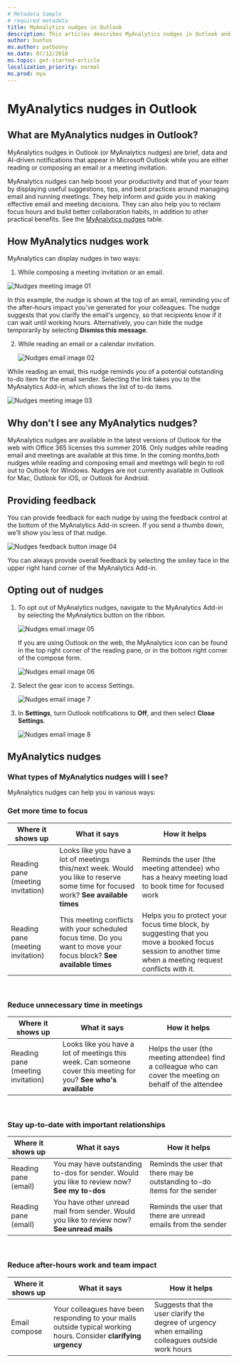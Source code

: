 ```yaml
---
# Metadata Sample
# required metadata
title: MyAnalytics nudges in Outlook
description: This articles describes MyAnalytics nudges in Outlook and how they work.
author: buntus
ms.author: patboony
ms.date: 07/12/2018
ms.topic: get-started-article
localization_priority: normal 
ms.prod: mya
---
```


# MyAnalytics nudges in Outlook

## What are MyAnalytics nudges in Outlook? 
MyAnalytics nudges in Outlook (or MyAnalytics nudges) are brief, data and AI-driven notifications that appear in Microsoft Outlook while you are either reading or composing an email or a meeting invitation.  

MyAnalytics nudges can help boost your productivity and that of your team by displaying useful suggestions, tips, and best practices around managing email and running meetings. They help inform and guide you in making effective email and meeting decisions. They can also help you to reclaim focus hours and build better collaboration habits, in addition to other practical benefits. See the
[MyAnalytics nudges](#myanalytics-nudges) table.

## How MyAnalytics nudges work 
MyAnalytics can display nudges in two ways: 

1.  While composing a meeting invitation or an email.

 ![Nudges meeting image 01](../../Images/nudges-meeting-01.png)

 In this example, the nudge is shown at the top of an email, reminding you of the after-hours impact you’ve generated for your colleagues. The nudge suggests that you clarify the email's urgency, so that recipients know if it can wait until working hours. Alternatively, you can hide the nudge temporarily by selecting **Dismiss this message**. 

2. While reading an email or a calendar invitation. 

   ![Nudges email image 02](../../Images/nudges-email-02.png)

While reading an email, this nudge reminds you of a potential outstanding to-do item for the email sender. Selecting the link takes you to the MyAnalytics Add-in, which shows the list of to-do items. 
 
![Nudges meeting image 03](../../Images/nudges-meeting-summary_03.png)


## Why don’t I see any MyAnalytics nudges? 
MyAnalytics nudges are available in the latest versions of Outlook for the web with Office 365 licenses this summer 2018. Only nudges while reading email and meetings are available at this time. In the coming months,both nudges while reading and composing email and meetings will begin to roll out to Outlook for Windows. Nudges are not currently available in Outlook for Mac, Outlook for iOS, or Outlook for Android.

## Providing feedback 
You can provide feedback for each nudge by using the feedback control at the bottom of the MyAnalytics Add-in screen. If you send a thumbs down, we’ll show you less of that nudge. 

   ![Nudges feedback button image 04](../../Images/nudges-feedback-04.png)

You can always provide overall feedback by selecting the smiley face in the upper right hand corner of the MyAnalytics Add-in. 

## Opting out of nudges

1. To opt out of MyAnalytics nudges, navigate to the MyAnalytics Add-in by selecting the MyAnalytics button on the ribbon.  

      ![Nudges email image 05](../../Images/nudges-mya-tab-05.png)

      If you are using Outlook on the web, the MyAnalytics icon can be found in the top right corner of the reading pane, or in the bottom right corner of the compose form.

     ![Nudges email image 06](../../Images/nudges-reply-all-06.png)

2. Select the gear icon to access Settings.

   ![Nudges email image 7](../../Images/nudges-email-07.png)

3.  In **Settings**, turn Outlook notifications to **Off**, and then select **Close Settings**.

    ![Nudges email image 8](../../Images/nudges-email-08.png)

## MyAnalytics nudges
 
### What types of MyAnalytics nudges will I see? 
MyAnalytics nudges can help you in various ways:
</br>

### Get more time to focus

| Where it shows up  | What it says | How it helps  |
|------|-------|---------|
|Reading pane (meeting invitation)|Looks like you have a lot of meetings this/next week. Would you like to reserve some time for focused work? **See available times**|Reminds the user (the meeting attendee) who has a heavy meeting load to book time for focused work|
|Reading pane (meeting invitation)|This meeting conflicts with your scheduled focus time. Do you want to move your focus block? **See available times**|Helps you to protect your focus time block, by suggesting that you move a booked focus session to another time when a meeting request conflicts with it.|

</br>

### Reduce unnecessary time in meetings

| Where it shows up | What it says | How it helps  |
|------|-------|---------|
|Reading pane (meeting invitation) |Looks like you have a lot of meetings this week. Can someone cover this meeting for you? **See who's available** | Helps the user (the meeting attendee) find a colleague who can cover the meeting on behalf of the attendee|

</br>

### Stay up-to-date with important relationships

| Where it shows up | What it says | How it helps |
|------|-------|---------|
| Reading pane (email) | You may have outstanding to-dos for sender. Would you like to review now? **See my to-dos** | Reminds the user that there may be outstanding to-do items for the sender |
|Reading pane (email) | You have other unread mail from sender. Would you like to review now? **See unread mails** |Reminds the user that there are unread emails from the sender |

</br>

### Reduce after-hours work and team impact 
| Where it shows up  | What it says | How it helps |
|------|-------|---------|
|Email compose | Your colleagues have been responding to your mails outside typical working hours. Consider **clarifying urgency** |Suggests that the user clarify the degree of urgency when emailing colleagues outside work hours |
